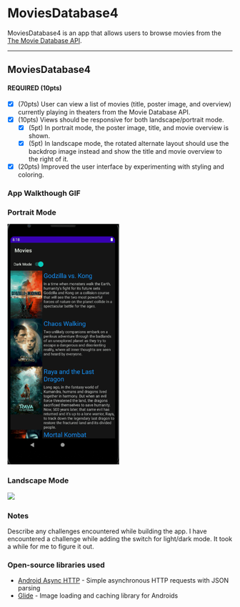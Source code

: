 # MoviesDatabase4
MoviesDatabase4 is an app that allows users to browse movies from the [The Movie Database API](http://docs.themoviedb.apiary.io/#).

---

## MoviesDatabase4


#### REQUIRED (10pts)
- [x] (70pts) User can view a list of movies (title, poster image, and overview) currently playing in theaters from the Movie Database API.
- [x] (10pts) Views should be responsive for both landscape/portrait mode.
   - [x] (5pt) In portrait mode, the poster image, title, and movie overview is shown.
   - [x] (5pt) In landscape mode, the rotated alternate layout should use the backdrop image instead and show the title and movie overview to the right of it.
- [x] (20pts) Improved the user interface by experimenting with styling and coloring.

### App Walkthough GIF

### Portrait Mode
<img src="https://github.com/abrarr18/MoviesDatabase4/blob/master/portraitmode.gif" width=250><br>

### Landscape Mode
<img src="https://github.com/abrarr18/MoviesDatabase4/blob/master/landscapeMode.gif" width=250><br>

### Notes
Describe any challenges encountered while building the app.
I have encountered a challenge while adding the switch for light/dark mode. It took a while for me to figure it out. 
### Open-source libraries used

- [Android Async HTTP](https://github.com/codepath/CPAsyncHttpClient) - Simple asynchronous HTTP requests with JSON parsing
- [Glide](https://github.com/bumptech/glide) - Image loading and caching library for Androids
